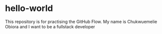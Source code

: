 # hello-world
This repository is for practising the GitHub Flow.
My name is Chukwuemelie Obiora and I want to be a fullstack developer
